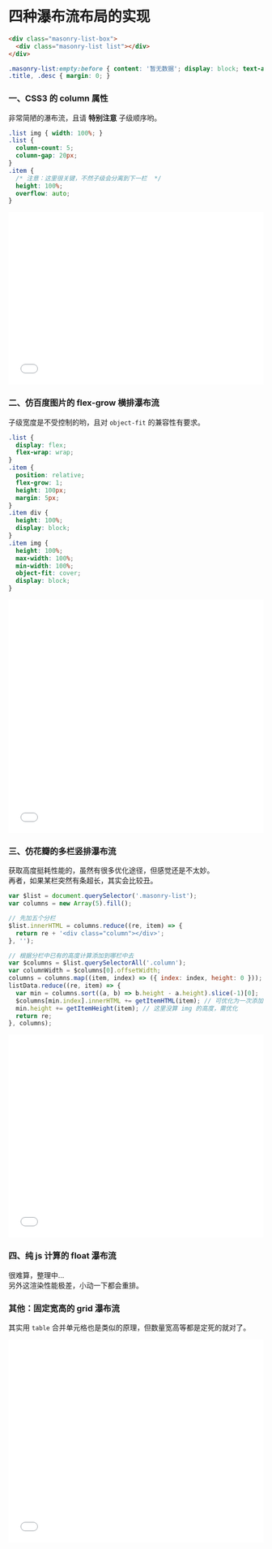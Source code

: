 # 四种瀑布流布局的实现

```html
<div class="masonry-list-box">
  <div class="masonry-list list"></div>
</div>
```
```css
.masonry-list:empty:before { content: '暂无数据'; display: block; text-align: center; padding: 50px 0; }
.title, .desc { margin: 0; }
```

### 一、CSS3 的 column 属性

非常简陋的瀑布流，且请 **特别注意** 子级顺序哟。

```css
.list img { width: 100%; }
.list {
  column-count: 5;
  column-gap: 20px;
}
.item {
  /* 注意：这里很关键，不然子级会分离到下一栏  */
  height: 100%;
  overflow: auto;
}
```

<iframe height="340" style="width: 100%;" scrolling="no" title="瀑布流布局 CSS column" src="//codepen.io/foreverZ133/embed/oVbGyZ/?height=340&theme-id=dark&default-tab=result" frameborder="no" allowtransparency="true" allowfullscreen="true">
  See the Pen <a href='https://codepen.io/foreverZ133/pen/oVbGyZ/'>瀑布流布局 CSS column</a> by 张永恒
  (<a href='https://codepen.io/foreverZ133'>@foreverZ133</a>) on <a href='https://codepen.io'>CodePen</a>.
</iframe>

### 二、仿百度图片的 flex-grow 横排瀑布流

子级宽度是不受控制的哟，且对 `object-fit` 的兼容性有要求。

```css
.list {
  display: flex;
  flex-wrap: wrap;
}
.item {
  position: relative;
  flex-grow: 1;
  height: 100px;
  margin: 5px;
}
.item div {
  height: 100%;
  display: block;
}
.item img {
  height: 100%;
  max-width: 100%;
  min-width: 100%;
  object-fit: cover;
  display: block;
}
```

<iframe height="460" style="width: 100%;" scrolling="no" title="瀑布流布局 CSS flex-grow" src="//codepen.io/foreverZ133/embed/QoyqoP/?height=460&theme-id=dark&default-tab=result" frameborder="no" allowtransparency="true" allowfullscreen="true">
  See the Pen <a href='https://codepen.io/foreverZ133/pen/QoyqoP/'>瀑布流布局 CSS flex-grow</a> by 张永恒
  (<a href='https://codepen.io/foreverZ133'>@foreverZ133</a>) on <a href='https://codepen.io'>CodePen</a>.
</iframe>

### 三、仿花瓣的多栏竖排瀑布流

获取高度挺耗性能的，虽然有很多优化途径，但感觉还是不太妙。  
再者，如果某栏突然有条超长，其实会比较丑。

```js
var $list = document.querySelector('.masonry-list');
var columns = new Array(5).fill();

// 先加五个分栏
$list.innerHTML = columns.reduce((re, item) => {
  return re + '<div class="column"></div>';
}, '');

// 根据分栏中已有的高度计算添加到哪栏中去
var $columns = $list.querySelectorAll('.column');
var columnWidth = $columns[0].offsetWidth;
columns = columns.map((item, index) => ({ index: index, height: 0 }));
listData.reduce((re, item) => {
  var min = columns.sort((a, b) => b.height - a.height).slice(-1)[0];
  $columns[min.index].innerHTML += getItemHTML(item); // 可优化为一次添加
  min.height += getItemHeight(item); // 这里没算 img 的高度，需优化
  return re;
}, columns);
```

<iframe height="400" style="width: 100%;" scrolling="no" title="瀑布流 分栏式计算" src="//codepen.io/foreverZ133/embed/rRxYzj/?height=400&theme-id=dark&default-tab=result" frameborder="no" allowtransparency="true" allowfullscreen="true">
  See the Pen <a href='https://codepen.io/foreverZ133/pen/rRxYzj/'>瀑布流 分栏式计算</a> by 张永恒
  (<a href='https://codepen.io/foreverZ133'>@foreverZ133</a>) on <a href='https://codepen.io'>CodePen</a>.
</iframe>

### 四、纯 js 计算的 float 瀑布流

很难算，整理中...  
另外这渲染性能极差，小动一下都会重排。

### 其他：固定宽高的 grid 瀑布流

其实用 `table` 合并单元格也是类似的原理，但数量宽高等都是定死的就对了。

<iframe height="400" style="width: 100%;" scrolling="no" title="瀑布流 CSS grid 固定宽高" src="//codepen.io/foreverZ133/embed/JzGMxg/?height=400&theme-id=dark&default-tab=result" frameborder="no" allowtransparency="true" allowfullscreen="true">
  See the Pen <a href='https://codepen.io/foreverZ133/pen/JzGMxg/'>瀑布流 CSS grid 固定宽高</a> by 张永恒
  (<a href='https://codepen.io/foreverZ133'>@foreverZ133</a>) on <a href='https://codepen.io'>CodePen</a>.
</iframe>